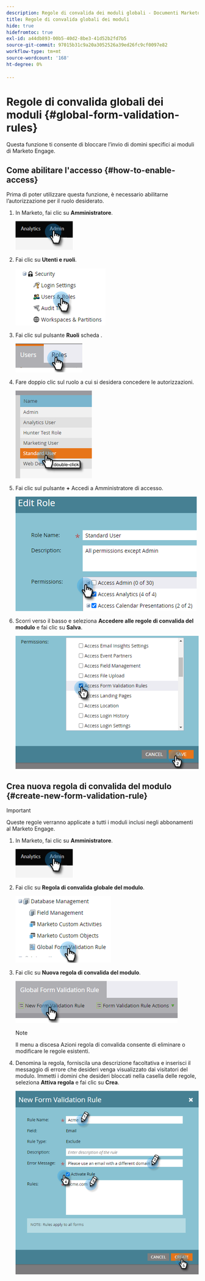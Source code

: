 ```yaml
---
description: Regole di convalida dei moduli globali - Documenti Marketo - Documentazione del prodotto
title: Regole di convalida globali dei moduli
hide: true
hidefromtoc: true
exl-id: a44db893-00b5-40d2-8be3-41d52b2fd7b5
source-git-commit: 97015b31c9a20a3052526a39ed26fc9cf0097e82
workflow-type: tm+mt
source-wordcount: '168'
ht-degree: 0%

---
```


# Regole di convalida globali dei moduli {#global-form-validation-rules}

Questa funzione ti consente di bloccare l’invio di domini specifici ai moduli di Marketo Engage.

## Come abilitare l&#39;accesso {#how-to-enable-access}

Prima di poter utilizzare questa funzione, è necessario abilitarne l’autorizzazione per il ruolo desiderato.

1. In Marketo, fai clic su **Amministratore**.

   ![](assets/global-form-validation-rules-1.png)

1. Fai clic su **Utenti e ruoli**.

   ![](assets/global-form-validation-rules-2.png)

1. Fai clic sul pulsante **Ruoli** scheda .

   ![](assets/global-form-validation-rules-3.png)

1. Fare doppio clic sul ruolo a cui si desidera concedere le autorizzazioni.

   ![](assets/global-form-validation-rules-4.png)

1. Fai clic sul pulsante **+** Accedi a Amministratore di accesso.

   ![](assets/global-form-validation-rules-5.png)

1. Scorri verso il basso e seleziona **Accedere alle regole di convalida del modulo** e fai clic su **Salva**.

   ![](assets/global-form-validation-rules-6.png)

## Crea nuova regola di convalida del modulo {#create-new-form-validation-rule}

>[!IMPORTANT]
>
>Queste regole verranno applicate a tutti i moduli inclusi negli abbonamenti al Marketo Engage.

1. In Marketo, fai clic su **Amministratore**.

   ![](assets/global-form-validation-rules-7.png)

1. Fai clic su **Regola di convalida globale del modulo**.

   ![](assets/global-form-validation-rules-8.png)

1. Fai clic su **Nuova regola di convalida del modulo**.

   ![](assets/global-form-validation-rules-9.png)

   >[!NOTE]
   >
   >Il menu a discesa Azioni regola di convalida consente di eliminare o modificare le regole esistenti.

1. Denomina la regola, forniscila una descrizione facoltativa e inserisci il messaggio di errore che desideri venga visualizzato dai visitatori del modulo. Immetti i domini che desideri bloccati nella casella delle regole, seleziona **Attiva regola** e fai clic su **Crea**.

   ![](assets/global-form-validation-rules-10.png)
